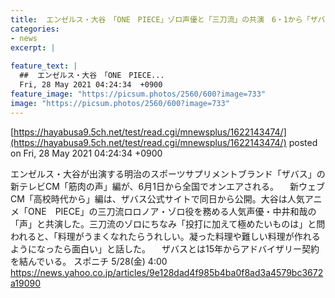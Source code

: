 ```yaml
---
title:  エンゼルス・大谷　「ONE　PIECE」ゾロ声優と「三刀流」の共演　6・1から「ザバス」新CM  
categories:
- news
excerpt: |
  
feature_text: |
  ##  エンゼルス・大谷　「ONE　PIECE...
  Fri, 28 May 2021 04:24:34  +0900
feature_image: "https://picsum.photos/2560/600?image=733"
image: "https://picsum.photos/2560/600?image=733"
---
```


[https://hayabusa9.5ch.net/test/read.cgi/mnewsplus/1622143474/](https://hayabusa9.5ch.net/test/read.cgi/mnewsplus/1622143474/)
posted on Fri, 28 May 2021 04:24:34  +0900

<!--more-->

エンゼルス・大谷が出演する明治のスポーツサプリメントブランド「ザバス」の新テレビCM「筋肉の声」編が、6月1日から全国でオンエアされる。 　新ウェブCM「高校時代から」編は、ザバス公式サイトで同日から公開。大谷は人気アニメ「ONE　PIECE」の三刀流ロロノア・ゾロ役を務める人気声優・中井和哉の「声」と共演した。三刀流のゾロにちなみ「投打に加えて極めたいものは」と問われると、「料理がうまくなれたらうれしい。凝った料理や難しい料理が作れるようになったら面白い」と話した。 　ザバスとは15年からアドバイザリー契約を結んでいる。 スポニチ 5/28(金) 4:00 https://news.yahoo.co.jp/articles/9e128dad4f985b4ba0f8ad3a4579bc3672a19090
